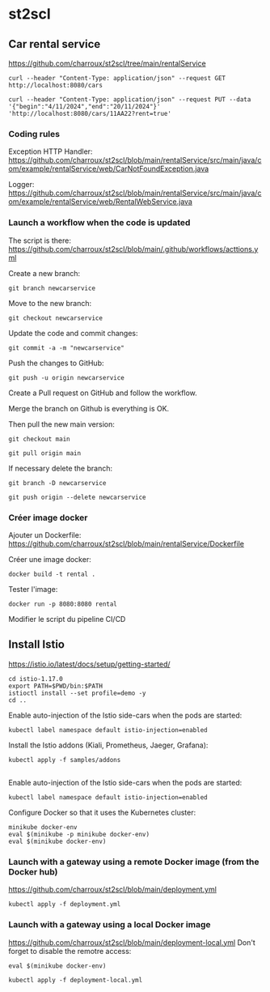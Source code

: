 # st2scl

## Car rental service

https://github.com/charroux/st2scl/tree/main/rentalService

```
curl --header "Content-Type: application/json" --request GET http://localhost:8080/cars
```

```
curl --header "Content-Type: application/json" --request PUT --data '{"begin":"4/11/2024","end":"20/11/2024"}' 'http://localhost:8080/cars/11AA22?rent=true'
```

### Coding rules

Exception HTTP Handler: https://github.com/charroux/st2scl/blob/main/rentalService/src/main/java/com/example/rentalService/web/CarNotFoundException.java

Logger: https://github.com/charroux/st2scl/blob/main/rentalService/src/main/java/com/example/rentalService/web/RentalWebService.java

### Launch a workflow when the code is updated

The script is there: https://github.com/charroux/st2scl/blob/main/.github/workflows/acttions.yml

Create a new branch:
```
git branch newcarservice
```
Move to the new branch:
```
git checkout newcarservice
```
Update the code and commit changes:
```
git commit -a -m "newcarservice"
```
Push the changes to GitHub:
```
git push -u origin newcarservice
```
Create a Pull request on GitHub and follow the workflow.

Merge the branch on Github is everything is OK.

Then pull the new main version:

```
git checkout main
```
```
git pull origin main
```

If necessary delete the branch:

```
git branch -D newcarservice
```
```
git push origin --delete newcarservice
```

### Créer image docker

Ajouter un Dockerfile: https://github.com/charroux/st2scl/blob/main/rentalService/Dockerfile

Créer une image docker:
```
docker build -t rental .   
```
Tester l'image:
```
docker run -p 8080:8080 rental   
```

Modifier le script du pipeline CI/CD

## Install Istio

https://istio.io/latest/docs/setup/getting-started/
```
cd istio-1.17.0    
export PATH=$PWD/bin:$PATH    
istioctl install --set profile=demo -y
cd ..   
```
Enable auto-injection of the Istio side-cars when the pods are started:
```
kubectl label namespace default istio-injection=enabled
```
Install the Istio addons (Kiali, Prometheus, Jaeger, Grafana):
```
kubectl apply -f samples/addons
```
## 
Enable auto-injection of the Istio side-cars when the pods are started:
```
kubectl label namespace default istio-injection=enabled
```

Configure Docker so that it uses the Kubernetes cluster:
```
minikube docker-env
eval $(minikube -p minikube docker-env)
eval $(minikube docker-env)  
```

### Launch with a gateway using a remote Docker image (from the Docker hub)
https://github.com/charroux/st2scl/blob/main/deployment.yml
```
kubectl apply -f deployment.yml  
```
### Launch with a gateway using a local Docker image
https://github.com/charroux/st2scl/blob/main/deployment-local.yml
Don't forget to disable the remotre access:
```
eval $(minikube docker-env)
```
```
kubectl apply -f deployment-local.yml  
```
